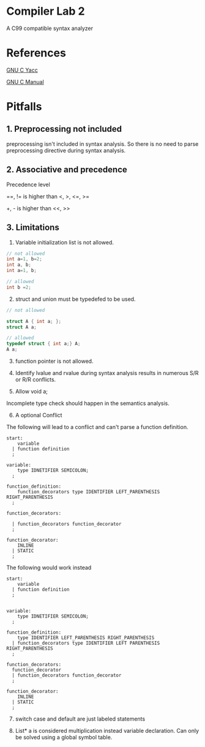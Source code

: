 # Compiler Lab 2

A C99 compatible syntax analyzer

# References

[GNU C Yacc](http://www.quut.com/c/ANSI-C-grammar-y-2011.html)

[GNU C Manual](https://www.gnu.org/software/gnu-c-manual/gnu-c-manual.pdf)

# Pitfalls

## 1. Preprocessing not included

preprocessing isn't included in syntax analysis. So there is no need to parse preprocessing directive during syntax analysis.

## 2. Associative and precedence

Precedence level

==, != is higher than <, >, <=, >=

+, - is higher than <<, >>

## 3. Limitations

1. Variable initialization list is not allowed.
   
```c
// not allowed
int a=1, b=2;
int a, b;
int a=1, b;

// allowed
int b =2;
```

2. struct and union must be typedefed to be used.

```c
// not allowed

struct A { int a; };
struct A a;

// allowed
typedef struct { int a;} A;
A a;

```

3. function pointer is not allowed.

4. Identify lvalue and rvalue during syntax analysis results in numerous S/R or R/R conflicts.

5. Allow void a;

Incomplete type check should happen in the semantics analysis.

6. A optional Conflict

The following will lead to a conflict and can't parse a function definition.

```bison
start:
    variable 
  | function definition
  ;

variable:
    type IDNETIFIER SEMICOLON;
  ;

function_definition:
    function_decorators type IDENTIFIER LEFT_PARENTHESIS RIGHT_PARENTHESIS
  ;

function_decorators:
  
  | function_decorators function_decorator
  ;

function_decorator:
    INLINE
  | STATIC
  ;

```

The following would work instead

```bison
start:
    variable 
  | function definition
  ;


variable:
    type IDNETIFIER SEMICOLON;
  ;

function_definition:
    type IDENTIFIER LEFT_PARENTHESIS RIGHT_PARENTHESIS
  | function_decorators type IDENTIFIER LEFT PARENTHESIS RIGHT_PARENTHESIS
  ;

function_decorators:
  function_decorator
  | function_decorators function_decorator
  ;

function_decorator:
    INLINE
  | STATIC
  ;
```

7. switch case and default are just labeled statements

8. List* a is considered multiplication instead variable declaration. Can only be solved using a global symbol table.
